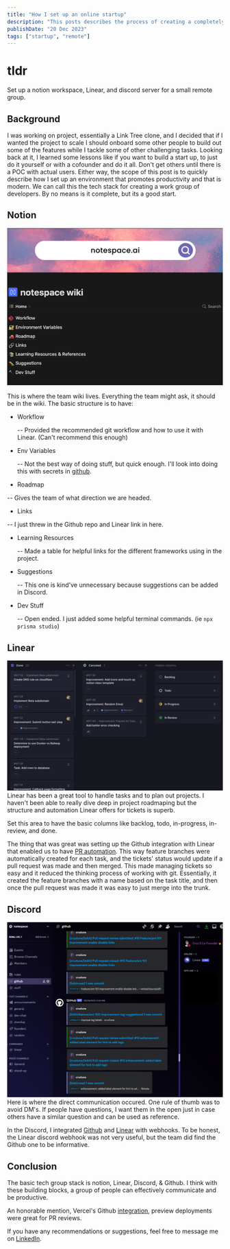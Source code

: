 ```yaml
---
title: "How I set up an online startup"
description: "This posts describes the process of creating a completely remote and productive startup enviroment."
publishDate: "20 Dec 2023"
tags: ["startup", "remote"]
---
```


# tldr

Set up a notion workspace, Linear, and discord server for a small remote group.

## Background

I was working on project, essentially a Link Tree clone, and I decided that if I wanted the project to scale I should onboard some
other people to build out some of the features while I tackle some of other challenging tasks. Looking back at it, I learned some lessons
like if you want to build a start up, to just do it yourself or with a cofounder and do it all. Don't get others until there is a POC with actual users.
Either way, the scope of this post is to quickly describe how I set up an environment that promotes productivity and that is modern.
We can call this the tech stack for creating a work group of developers. By no means is it complete, but its a good start.

## Notion

![Notion wiki](./notion-wiki.png)

This is where the team wiki lives. Everything the team might ask, it should be in the wiki.
The basic structure is to have:

- Workflow

  -- Provided the recommended git workflow and how to use it with Linear. (Can't recommend this enough)

- Env Variables

  -- Not the best way of doing stuff, but quick enough. I'll look into doing this with secrets in [github](https://docs.github.com/en/actions/learn-github-actions/variables).

- Roadmap

-- Gives the team of what direction we are headed.

- Links

-- I just threw in the Github repo and Linear link in here.

- Learning Resources

  -- Made a table for helpful links for the different frameworks using in the project.

- Suggestions

  -- This one is kind've unnecessary because suggestions can be added in Discord.

- Dev Stuff

  -- Open ended. I just added some helpful terminal commands. (ie `npx prisma studio`)

## Linear

![Linear](./linear-project.png)
Linear has been a great tool to handle tasks and to plan out projects. I haven't been able to really dive deep in project roadmaping but
the structure and automation Linear offers for tickets is superb.

Set this area to have the basic columns like backlog, todo, in-progress, in-review, and done.

The thing that was great was setting up the Github integration with Linear that enabled us to have [PR automation](https://linear.app/docs/github#pr-automation).
This way feature branches were automatically created for each task, and the tickets' status would update if a pull request was made and then merged. This made managing tickets so easy
and it reduced the thinking process of working with git. Essentially, it created the feature branches with a name based on the task title, and then once the pull request
was made it was easy to just merge into the trunk.

## Discord

![Discord](./discord-server.png)
Here is where the direct communication occured. One rule of thumb was to avoid DM's. If people have questions, I want them in the open just in
case others have a similar question and can be used as reference.

In the Discord, I integrated [Github](https://gist.github.com/jagrosh/5b1761213e33fc5b54ec7f6379034a22) and [Linear](https://linear.app/docs/discord) with webhooks.
To be honest, the Linear discord webhook was not very useful, but the team did find the Github one to be informative.

## Conclusion

The basic tech group stack is notion, Linear, Discord, & Github. I think with these building blocks, a group of people can effectively communicate
and be productive.

An honorable mention, Vercel's Github [integration](https://vercel.com/docs/deployments/git/vercel-for-github), preview deployments were great for PR reviews.

If you have any recommendations or suggestions, feel free to message me on [LinkedIn](https://www.linkedin.com/in/cruzluna/).
